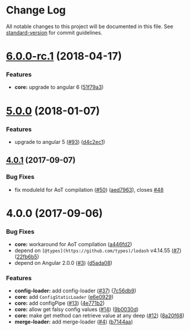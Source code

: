 # Change Log

All notable changes to this project will be documented in this file. See [standard-version](https://github.com/conventional-changelog/standard-version) for commit guidelines.

<a name="6.0.0-rc.1"></a>
# [6.0.0-rc.1](https://github.com/holidaylab/ngx-auth/compare/v5.0.0...v6.0.0-rc.1) (2018-04-17)


### Features

* **core:** upgrade to angular 6 ([51f79a3](https://github.com/holidaylab/ngx-config/commit/51f79a3))



<a name="5.0.0"></a>
# [5.0.0](https://github.com/holidaylab/ngx-auth/compare/v4.0.1...v5.0.0) (2018-01-07)


### Features

* upgrade to angular 5 ([#93](https://github.com/holidaylab/ngx-config/issues/93)) ([d4c2ec1](https://github.com/holidaylab/ngx-config/commit/d4c2ec1))



<a name="4.0.1"></a>
## [4.0.1](https://github.com/holidaylab/ngx-auth/compare/v4.0.0...v4.0.1) (2017-09-07)


### Bug Fixes

* fix moduleId for AoT compilation ([#50](https://github.com/holidaylab/ngx-config/issues/50)) ([aed7963](https://github.com/holidaylab/ngx-config/commit/aed7963)), closes [#48](https://github.com/holidaylab/ngx-config/issues/48)



<a name="4.0.0"></a>
# 4.0.0 (2017-09-06)


### Bug Fixes

* **core:** workaround for AoT compilation ([a446fd2](https://github.com/holidaylab/ngx-config/commit/a446fd2))
* depend on `[@types](https://github.com/types)/lodash` v4.14.55 ([#7](https://github.com/holidaylab/ngx-config/issues/7)) ([22fb6b5](https://github.com/holidaylab/ngx-config/commit/22fb6b5))
* depend on Angular 2.0.0 ([#3](https://github.com/holidaylab/ngx-config/issues/3)) ([d5ada08](https://github.com/holidaylab/ngx-config/commit/d5ada08))


### Features

* **config-loader:** add config-loader ([#37](https://github.com/holidaylab/ngx-config/issues/37)) ([7c56db9](https://github.com/holidaylab/ngx-config/commit/7c56db9))
* **core:** add `ConfigStaticLoader` ([e6e0929](https://github.com/holidaylab/ngx-config/commit/e6e0929))
* **core:** add configPipe ([#13](https://github.com/holidaylab/ngx-config/issues/13)) ([4e771b2](https://github.com/holidaylab/ngx-config/commit/4e771b2))
* **core:** allow get falsy config values ([#14](https://github.com/holidaylab/ngx-config/issues/14)) ([9b0030d](https://github.com/holidaylab/ngx-config/commit/9b0030d))
* **core:** make get method can retrieve value at any deep ([#12](https://github.com/holidaylab/ngx-config/issues/12)) ([8a20f68](https://github.com/holidaylab/ngx-config/commit/8a20f68))
* **merge-loader:** add merge-loader ([#4](https://github.com/holidaylab/ngx-config/issues/4)) ([b7144aa](https://github.com/holidaylab/ngx-config/commit/b7144aa))
